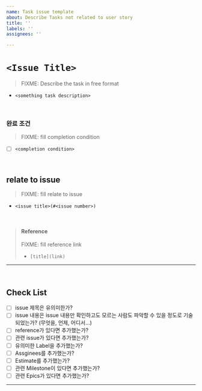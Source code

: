 ```yaml
---
name: Task issue template
about: Describe Tasks not related to user story
title: ''
labels: ''
assignees: ''

---
```


# `<Issue Title>`

> FIXME: Describe the task in free format
* `<something task description>`

<br>

### 완료 조건
> FIXME: fill completion condition
- [ ] `<completion condition>`

<br> 

## relate to issue
> FIXME: fill  relate to issue
* `<issue title>(#<issue number>)`

<br>

> #### Reference
> FIXME: fill reference link
> * `[title](link)`

---

<br>

## Check List
- [ ] issue 제목은 유의미한가?
- [ ] issue 내용은 issue 내용만 확인하고도 모르는 사람도 파악할 수 있을 정도로 기술되었는가? (무엇을, 언제, 어디서...)
- [ ] reference가 있다면 추가했는가?
- [ ] 관련 issue가 있다면 추가했는가?
- [ ] 유의미한 Label을 추가했는가?
- [ ] Assginees를 추가했는가?
- [ ] Estimate를 추가했는가?
- [ ] 관련 Milestone이 있다면 추가했는가?
- [ ] 관련 Epics가 있다면 추가했는가?

---
